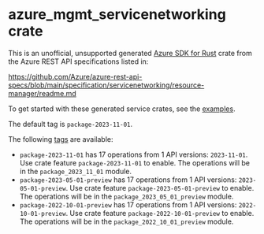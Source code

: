 # azure_mgmt_servicenetworking crate

This is an unofficial, unsupported generated [Azure SDK for Rust](https://github.com/Azure/azure-sdk-for-rust/tree/legacy) crate from the Azure REST API specifications listed in:

https://github.com/Azure/azure-rest-api-specs/blob/main/specification/servicenetworking/resource-manager/readme.md

To get started with these generated service crates, see the [examples](https://github.com/Azure/azure-sdk-for-rust/blob/legacy/services/README.md#examples).

The default tag is `package-2023-11-01`.

The following [tags](https://github.com/Azure/azure-sdk-for-rust/blob/legacy/services/tags.md) are available:

- `package-2023-11-01` has 17 operations from 1 API versions: `2023-11-01`. Use crate feature `package-2023-11-01` to enable. The operations will be in the `package_2023_11_01` module.
- `package-2023-05-01-preview` has 17 operations from 1 API versions: `2023-05-01-preview`. Use crate feature `package-2023-05-01-preview` to enable. The operations will be in the `package_2023_05_01_preview` module.
- `package-2022-10-01-preview` has 17 operations from 1 API versions: `2022-10-01-preview`. Use crate feature `package-2022-10-01-preview` to enable. The operations will be in the `package_2022_10_01_preview` module.